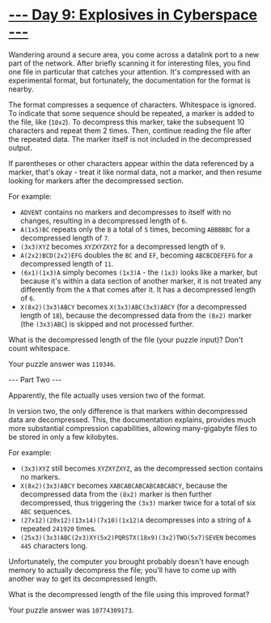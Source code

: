 # [--- Day 9: Explosives in Cyberspace ---](http://adventofcode.com/2016/day/9)

Wandering around a secure area, you come across a datalink port to a new part of the network. After briefly scanning it for interesting files, you find one file in particular that catches your attention. It's compressed with an experimental format, but fortunately, the documentation for the format is nearby.

The format compresses a sequence of characters. Whitespace is ignored. To indicate that some sequence should be repeated, a marker is added to the file, like (``10x2``). To decompress this marker, take the subsequent 10 characters and repeat them 2 times. Then, continue reading the file after the repeated data. The marker itself is not included in the decompressed output.

If parentheses or other characters appear within the data referenced by a marker, that's okay - treat it like normal data, not a marker, and then resume looking for markers after the decompressed section.

For example:

- ``ADVENT`` contains no markers and decompresses to itself with no changes, resulting in a decompressed length of ``6``.
- ``A(1x5)BC`` repeats only the ``B`` a total of ``5`` times, becoming ``ABBBBBC`` for a decompressed length of ``7``.
- ``(3x3)XYZ`` becomes ``XYZXYZXYZ`` for a decompressed length of ``9``.
- ``A(2x2)BCD(2x2)EFG`` doubles the ``BC`` and ``EF``, becoming ``ABCBCDEFEFG`` for a decompressed length of ``11``.
- ``(6x1)(1x3)A`` simply becomes ``(1x3)A`` - the ``(1x3)`` looks like a marker, but because it's within a data section of another marker, it is not treated any differently from the ``A`` that comes after it. It has a decompressed length of ``6``.
- ``X(8x2)(3x3)ABCY`` becomes ``X(3x3)ABC(3x3)ABCY`` (for a decompressed length of ``18``), because the decompressed data from the ``(8x2)`` marker (the ``(3x3)ABC``) is skipped and not processed further.  

What is the decompressed length of the file (your puzzle input)? Don't count whitespace.

Your puzzle answer was ``110346``.

--- Part Two ---

Apparently, the file actually uses version two of the format.

In version two, the only difference is that markers within decompressed data are decompressed. This, the documentation explains, provides much more substantial compression capabilities, allowing many-gigabyte files to be stored in only a few kilobytes.

For example:

- ``(3x3)XYZ`` still becomes ``XYZXYZXYZ``, as the decompressed section contains no markers.
- ``X(8x2)(3x3)ABCY`` becomes ``XABCABCABCABCABCABCY``, because the decompressed data from the ``(8x2)`` marker is then further decompressed, thus triggering the ``(3x3)`` marker twice for a total of six ``ABC`` sequences.
- ``(27x12)(20x12)(13x14)(7x10)(1x12)A`` decompresses into a string of ``A`` repeated ``241920`` times.
- ``(25x3)(3x3)ABC(2x3)XY(5x2)PQRSTX(18x9)(3x2)TWO(5x7)SEVEN`` becomes ``445`` characters long.  

Unfortunately, the computer you brought probably doesn't have enough memory to actually decompress the file; you'll have to come up with another way to get its decompressed length.

What is the decompressed length of the file using this improved format?

Your puzzle answer was ``10774309173``.
